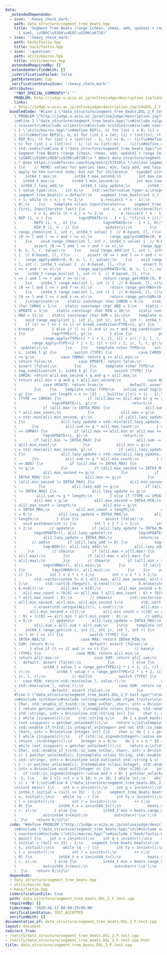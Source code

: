 ```yaml
---
data:
  _extendedDependsOn:
  - icon: ':heavy_check_mark:'
    path: data_structure/segment_tree_beats.hpp
    title: "Segment Tree Beats (range {chmin, chmax, add, update} + range {min, max,\
      \ sum}, \u5B8C\u5168\u4E8C\u5206\u6728)"
  - icon: ':heavy_check_mark:'
    path: hack/fastio.hpp
    title: hack/fastio.hpp
  - icon: ':question:'
    path: utils/macros.hpp
    title: utils/macros.hpp
  _extendedRequiredBy: []
  _extendedVerifiedWith: []
  _isVerificationFailed: false
  _pathExtension: cpp
  _verificationStatusIcon: ':heavy_check_mark:'
  attributes:
    '*NOT_SPECIAL_COMMENTS*': ''
    PROBLEM: http://judge.u-aizu.ac.jp/onlinejudge/description.jsp?id=DSL_2_F
    links:
    - http://judge.u-aizu.ac.jp/onlinejudge/description.jsp?id=DSL_2_F
  bundledCode: "#line 1 \"data_structure/segment_tree_beats.DSL_2_F.test.cpp\"\n#define\
    \ PROBLEM \"http://judge.u-aizu.ac.jp/onlinejudge/description.jsp?id=DSL_2_F\"\
    \n#line 2 \"data_structure/segment_tree_beats.hpp\"\n#include <algorithm>\n#include\
    \ <cassert>\n#include <climits>\n#include <cstdint>\n#include <vector>\n#line\
    \ 2 \"utils/macros.hpp\"\n#define REP(i, n) for (int i = 0; (i) < (int)(n); ++\
    \ (i))\n#define REP3(i, m, n) for (int i = (m); (i) < (int)(n); ++ (i))\n#define\
    \ REP_R(i, n) for (int i = (int)(n) - 1; (i) >= 0; -- (i))\n#define REP3R(i, m,\
    \ n) for (int i = (int)(n) - 1; (i) >= (int)(m); -- (i))\n#define ALL(x) std::begin(x),\
    \ std::end(x)\n#line 8 \"data_structure/segment_tree_beats.hpp\"\n\n/**\n * @brief\
    \ Segment Tree Beats (range {chmin, chmax, add, update} + range {min, max, sum},\
    \ \u5B8C\u5168\u4E8C\u5206\u6728)\n * @docs data_structure/segment_tree_beats.md\n\
    \ * @see https://codeforces.com/blog/entry/57319\n */\nclass segment_tree_beats\
    \ {\n    // MEMO: values for queries (max, min, lazy_add, and lazy_update) already\
    \ apply to the current node; but not for children\n    typedef struct {\n    \
    \    int64_t max;\n        int64_t max_second;\n        int max_count;\n     \
    \   int64_t min;\n        int64_t min_second;\n        int min_count;\n      \
    \  int64_t lazy_add;\n        int64_t lazy_update;\n        int64_t sum;\n   \
    \ } value_type;\n\n    int n;\n    std::vector<value_type> a;\n\npublic:\n   \
    \ segment_tree_beats() = default;\n    segment_tree_beats(int n_) {\n        n\
    \ = 1; while (n < n_) n *= 2;\n        a.resize(2 * n - 1);\n        tag<UPDATE>(0,\
    \ 0);\n    }\n    template <class InputIterator>\n    segment_tree_beats(InputIterator\
    \ first, InputIterator last) {\n        int n_ = std::distance(first, last);\n\
    \        n = 1; while (n < n_) n *= 2;\n        a.resize(2 * n - 1);\n       \
    \ REP (i, n_) {\n            tag<UPDATE>(n - 1 + i, *(first + i));\n        }\n\
    \        REP3 (i, n_, n) {\n            tag<UPDATE>(n - 1 + i, 0);\n        }\n\
    \        REP_R (i, n - 1) {\n            update(i);\n        }\n    }\n\n    void\
    \ range_chmin(int l, int r, int64_t value) {  // 0-based, [l, r)\n        assert\
    \ (0 <= l and l <= r and r <= n);\n        range_apply<CHMIN>(0, 0, n, l, r, value);\n\
    \    }\n    void range_chmax(int l, int r, int64_t value) {  // 0-based, [l, r)\n\
    \        assert (0 <= l and l <= r and r <= n);\n        range_apply<CHMAX>(0,\
    \ 0, n, l, r, value);\n    }\n    void range_add(int l, int r, int64_t value)\
    \ {  // 0-based, [l, r)\n        assert (0 <= l and l <= r and r <= n);\n    \
    \    range_apply<ADD>(0, 0, n, l, r, value);\n    }\n    void range_update(int\
    \ l, int r, int64_t value) {  // 0-based, [l, r)\n        assert (0 <= l and l\
    \ <= r and r <= n);\n        range_apply<UPDATE>(0, 0, n, l, r, value);\n    }\n\
    \n    int64_t range_min(int l, int r) {  // 0-based, [l, r)\n        assert (0\
    \ <= l and l <= r and r <= n);\n        return range_get<MIN>(0, 0, n, l, r);\n\
    \    }\n    int64_t range_max(int l, int r) {  // 0-based, [l, r)\n        assert\
    \ (0 <= l and l <= r and r <= n);\n        return range_get<MAX>(0, 0, n, l, r);\n\
    \    }\n    int64_t range_sum(int l, int r) {  // 0-based, [l, r)\n        assert\
    \ (0 <= l and l <= r and r <= n);\n        return range_get<SUM>(0, 0, n, l, r);\n\
    \    }\n\nprivate:\n    static constexpr char CHMIN = 0;\n    static constexpr\
    \ char CHMAX = 1;\n    static constexpr char ADD = 2;\n    static constexpr char\
    \ UPDATE = 3;\n    static constexpr char MIN = 10;\n    static constexpr char\
    \ MAX = 11;\n    static constexpr char SUM = 12;\n\n    template <char TYPE>\n\
    \    void range_apply(int i, int il, int ir, int l, int r, int64_t g) {\n    \
    \    if (ir <= l or r <= il or break_condition<TYPE>(i, g)) {\n            //\
    \ break\n        } else if (l <= il and ir <= r and tag_condition<TYPE>(i, g))\
    \ {\n            tag<TYPE>(i, g);\n        } else {\n            pushdown(i);\n\
    \            range_apply<TYPE>(2 * i + 1, il, (il + ir) / 2, l, r, g);\n     \
    \       range_apply<TYPE>(2 * i + 2, (il + ir) / 2, ir, l, r, g);\n          \
    \  update(i);\n        }\n    }\n    template <char TYPE>\n    inline bool break_condition(int\
    \ i, int64_t g) {\n        switch (TYPE) {\n            case CHMIN: return a[i].max\
    \ <= g;\n            case CHMAX: return g <= a[i].min;\n            case ADD:\
    \ return false;\n            case UPDATE: return false;\n            default:\
    \ assert (false);\n        }\n    }\n    template <char TYPE>\n    inline bool\
    \ tag_condition(int i, int64_t g) {\n        switch (TYPE) {\n            case\
    \ CHMIN: return a[i].max_second < g and g < a[i].max;\n            case CHMAX:\
    \ return a[i].min < g and g < a[i].min_second;\n            case ADD: return true;\n\
    \            case UPDATE: return true;\n            default: assert (false);\n\
    \        }\n    }\n    template <char TYPE>\n    inline void tag(int i, int64_t\
    \ g) {\n        int length = n >> (32 - __builtin_clz(i + 1) - 1);\n        if\
    \ (TYPE == CHMIN) {\n            if (a[i].max == a[i].min or g <= a[i].min) {\n\
    \                tag<UPDATE>(i, g);\n                return;\n            }\n\
    \            if (a[i].max != INT64_MIN) {\n                a[i].sum -= a[i].max\
    \ * a[i].max_count;\n            }\n            a[i].max = g;\n            a[i].min_second\
    \ = std::min(a[i].min_second, g);\n            if (a[i].lazy_update != INT64_MAX)\
    \ {\n                a[i].lazy_update = std::min(a[i].lazy_update, g);\n     \
    \       }\n            a[i].sum += g * a[i].max_count;\n        } else if (TYPE\
    \ == CHMAX) {\n            if (a[i].max == a[i].min or a[i].max <= g) {\n    \
    \            tag<UPDATE>(i, g);\n                return;\n            }\n    \
    \        if (a[i].min != INT64_MAX) {\n                a[i].sum -= a[i].min *\
    \ a[i].min_count;\n            }\n            a[i].min = g;\n            a[i].max_second\
    \ = std::max(a[i].max_second, g);\n            if (a[i].lazy_update != INT64_MAX)\
    \ {\n                a[i].lazy_update = std::max(a[i].lazy_update, g);\n     \
    \       }\n            a[i].sum += g * a[i].min_count;\n        } else if (TYPE\
    \ == ADD) {\n            if (a[i].max != INT64_MAX) {\n                a[i].max\
    \ += g;\n            }\n            if (a[i].max_second != INT64_MIN) {\n    \
    \            a[i].max_second += g;\n            }\n            if (a[i].min !=\
    \ INT64_MIN) {\n                a[i].min += g;\n            }\n            if\
    \ (a[i].min_second != INT64_MAX) {\n                a[i].min_second += g;\n  \
    \          }\n            a[i].lazy_add += g;\n            if (a[i].lazy_update\
    \ != INT64_MAX) {\n                a[i].lazy_update += g;\n            }\n   \
    \         a[i].sum += g * length;\n        } else if (TYPE == UPDATE) {\n    \
    \        a[i].max = g;\n            a[i].max_second = INT64_MIN;\n           \
    \ a[i].max_count = length;\n            a[i].min = g;\n            a[i].min_second\
    \ = INT64_MAX;\n            a[i].min_count = length;\n            a[i].lazy_add\
    \ = 0;\n            a[i].lazy_update = INT64_MAX;\n            a[i].sum = g *\
    \ length;\n        } else {\n            assert (false);\n        }\n    }\n \
    \   void pushdown(int i) {\n        int l = 2 * i + 1;\n        int r = 2 * i\
    \ + 2;\n        // update\n        if (a[i].lazy_update != INT64_MAX) {\n    \
    \        tag<UPDATE>(l, a[i].lazy_update);\n            tag<UPDATE>(r, a[i].lazy_update);\n\
    \            a[i].lazy_update = INT64_MAX;\n            return;\n        }\n \
    \       // add\n        if (a[i].lazy_add != 0) {\n            tag<ADD>(l, a[i].lazy_add);\n\
    \            tag<ADD>(r, a[i].lazy_add);\n            a[i].lazy_add = 0;\n   \
    \     }\n        // chmin\n        if (a[i].max < a[l].max) {\n            tag<CHMIN>(l,\
    \ a[i].max);\n        }\n        if (a[i].max < a[r].max) {\n            tag<CHMIN>(r,\
    \ a[i].max);\n        }\n        // chmax\n        if (a[l].min < a[i].min) {\n\
    \            tag<CHMAX>(l, a[i].min);\n        }\n        if (a[r].min < a[i].min)\
    \ {\n            tag<CHMAX>(r, a[i].min);\n        }\n    }\n    void update(int\
    \ i) {\n        int l = 2 * i + 1;\n        int r = 2 * i + 2;\n        // chmin\n\
    \        std::vector<int64_t> b { a[l].max, a[l].max_second, a[r].max, a[r].max_second\
    \ };\n        std::sort(b.rbegin(), b.rend());\n        b.erase(std::unique(ALL(b)),\
    \ b.end());\n        a[i].max = b[0];\n        a[i].max_second = b[1];\n     \
    \   a[i].max_count = (b[0] == a[l].max ? a[l].max_count : 0) + (b[0] == a[r].max\
    \ ? a[r].max_count : 0);\n        // chmax\n        std::vector<int64_t> c { a[l].min,\
    \ a[l].min_second, a[r].min, a[r].min_second };\n        std::sort(ALL(c));\n\
    \        c.erase(std::unique(ALL(c)), c.end());\n        a[i].min = c[0];\n  \
    \      a[i].min_second = c[1];\n        a[i].min_count = (c[0] == a[l].min ? a[l].min_count\
    \ : 0) + (c[0] == a[r].min ? a[r].min_count : 0);\n        // add\n        a[i].lazy_add\
    \ = 0;\n        // update\n        a[i].lazy_update = INT64_MAX;\n        // sum\n\
    \        a[i].sum = a[l].sum + a[r].sum;\n    }\n\n    template <char TYPE>\n\
    \    int64_t range_get(int i, int il, int ir, int l, int r) {\n        if (ir\
    \ <= l or r <= il) {\n            switch (TYPE) {\n                case MIN: return\
    \ INT64_MAX;\n                case MAX: return INT64_MIN;\n                case\
    \ SUM: return 0;\n                default: assert (false);\n            }\n  \
    \      } else if (l <= il and ir <= r) {\n            // base\n            switch\
    \ (TYPE) {\n                case MIN: return a[i].min;\n                case MAX:\
    \ return a[i].max;\n                case SUM: return a[i].sum;\n             \
    \   default: assert (false);\n            }\n        } else {\n            pushdown(i);\n\
    \            int64_t value_l = range_get<TYPE>(2 * i + 1, il, (il + ir) / 2, l,\
    \ r);\n            int64_t value_r = range_get<TYPE>(2 * i + 2, (il + ir) / 2,\
    \ ir, l, r);\n            // mult\n            switch (TYPE) {\n             \
    \   case MIN: return std::min(value_l, value_r);\n                case MAX: return\
    \ std::max(value_l, value_r);\n                case SUM: return value_l + value_r;\n\
    \                default: assert (false);\n            }\n        }\n    }\n};\n\
    #line 3 \"data_structure/segment_tree_beats.DSL_2_F.test.cpp\"\n\n#line 3 \"hack/fastio.hpp\"\
    \n#include <cstdio>\n#include <string>\n#include <type_traits>\n\ntemplate <class\
    \ Char, std::enable_if_t<std::is_same_v<Char, char>, int> = 0>\ninline Char in()\
    \ { return getchar_unlocked(); }\ntemplate <class String, std::enable_if_t<std::is_same_v<String,\
    \ std::string>, int> = 0>\ninline std::string in() {\n    char c; do { c = getchar_unlocked();\
    \ } while (isspace(c));\n    std::string s;\n    do { s.push_back(c); } while\
    \ (not isspace(c = getchar_unlocked()));\n    return s;\n}\ntemplate <class Integer,\
    \ std::enable_if_t<std::is_integral_v<Integer> and not std::is_same_v<Integer,\
    \ char>, int> = 0>\ninline Integer in() {\n    char c; do { c = getchar_unlocked();\
    \ } while (isspace(c));\n    if (std::is_signed<Integer>::value and c == '-')\
    \ return -in<Integer>();\n    Integer n = 0;\n    do { n = n * 10 + c - '0'; }\
    \ while (not isspace(c = getchar_unlocked()));\n    return n;\n}\n\ntemplate <class\
    \ Char, std::enable_if_t<std::is_same_v<Char, char>, int> = 0>\ninline void out(char\
    \ c) { putchar_unlocked(c); }\ntemplate <class String, std::enable_if_t<std::is_same_v<String,\
    \ std::string>, int> = 0>\ninline void out(const std::string & s) { for (char\
    \ c : s) putchar_unlocked(c); }\ntemplate <class Integer, std::enable_if_t<std::is_integral_v<Integer>,\
    \ int> = 0>\ninline void out(Integer n) {\n    char s[20];\n    int i = 0;\n \
    \   if (std::is_signed<Integer>::value and n < 0) { putchar_unlocked('-'); n *=\
    \ -1; }\n    do { s[i ++] = n % 10; n /= 10; } while (n);\n    while (i) putchar_unlocked(s[--\
    \ i] + '0');\n}\n#line 8 \"data_structure/segment_tree_beats.DSL_2_F.test.cpp\"\
    \n\nint main() {\n    int n = in<int>();\n    int q = in<int>();\n\n    constexpr\
    \ int64_t initial = (1ull << 31) - 1;\n    segment_tree_beats beats(n);\n    beats.range_update(0,\
    \ n, initial);\n\n    while (q --) {\n        int ty = in<int>();\n        int\
    \ l = in<int>();\n        int r = in<int>();\n        ++ r;\n        if (ty ==\
    \ 0) {\n            int64_t x = in<int64_t>();\n            beats.range_update(l,\
    \ r, x);\n        } else {\n            int64_t min = beats.range_min(l, r);\n\
    \            out<int64_t>(min);\n            out<char>('\\n');\n        }\n  \
    \  }\n    return 0;\n}\n"
  code: "#define PROBLEM \"http://judge.u-aizu.ac.jp/onlinejudge/description.jsp?id=DSL_2_F\"\
    \n#include \"data_structure/segment_tree_beats.hpp\"\n\n#include <cstdint>\n#include\
    \ <vector>\n#include \"utils/macros.hpp\"\n#include \"hack/fastio.hpp\"\n\nint\
    \ main() {\n    int n = in<int>();\n    int q = in<int>();\n\n    constexpr int64_t\
    \ initial = (1ull << 31) - 1;\n    segment_tree_beats beats(n);\n    beats.range_update(0,\
    \ n, initial);\n\n    while (q --) {\n        int ty = in<int>();\n        int\
    \ l = in<int>();\n        int r = in<int>();\n        ++ r;\n        if (ty ==\
    \ 0) {\n            int64_t x = in<int64_t>();\n            beats.range_update(l,\
    \ r, x);\n        } else {\n            int64_t min = beats.range_min(l, r);\n\
    \            out<int64_t>(min);\n            out<char>('\\n');\n        }\n  \
    \  }\n    return 0;\n}\n"
  dependsOn:
  - data_structure/segment_tree_beats.hpp
  - utils/macros.hpp
  - hack/fastio.hpp
  isVerificationFile: true
  path: data_structure/segment_tree_beats.DSL_2_F.test.cpp
  requiredBy: []
  timestamp: '2020-06-13 00:00:25+09:00'
  verificationStatus: TEST_ACCEPTED
  verifiedWith: []
documentation_of: data_structure/segment_tree_beats.DSL_2_F.test.cpp
layout: document
redirect_from:
- /verify/data_structure/segment_tree_beats.DSL_2_F.test.cpp
- /verify/data_structure/segment_tree_beats.DSL_2_F.test.cpp.html
title: data_structure/segment_tree_beats.DSL_2_F.test.cpp
---
```

